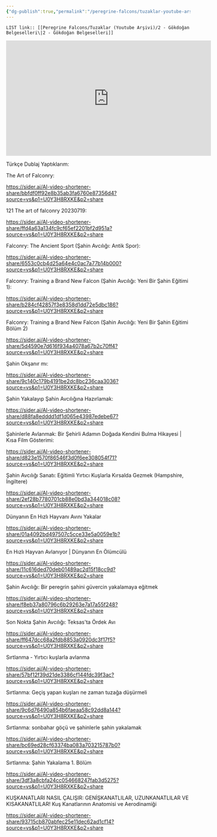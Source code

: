 ```yaml
---
{"dg-publish":true,"permalink":"/peregrine-falcons/tuzaklar-youtube-arsivi/2-goekdogan-belgeselleri/"}
---
```


`LIST link:: [[Peregrine Falcons/Tuzaklar (Youtube Arşivi)/2 - Gökdoğan Belgeselleri\|2 - Gökdoğan Belgeselleri]]
`

<iframe width="560" height="315" src="https://www.youtube.com/embed/Qp9ak7HBHBw?si=89g29R3nsU39CAs5" title="YouTube video player" frameborder="0" allow="accelerometer; autoplay; clipboard-write; encrypted-media; gyroscope; picture-in-picture; web-share" referrerpolicy="strict-origin-when-cross-origin" allowfullscreen></iframe>


Türkçe Dublaj Yaptıklarım: 

The Art of Falconry:

https://sider.ai/AI-video-shortener-share/bbfdf0ff92e8b35ab3fa6760e87356d4?source=vs&p1=U0Y3H8RXKE&p2=share

121 The art of falconry 20230719:

https://sider.ai/AI-video-shortener-share/ffd4a63a134fc9cf65ef2201bf2d951a?source=vs&p1=U0Y3H8RXKE&p2=share

Falconry: The Ancient Sport (Şahin Avcılığı: Antik Spor):

https://sider.ai/AI-video-shortener-share/6553c0cb4d25a64e4c0ac7a77b14b000?source=vs&p1=U0Y3H8RXKE&p2=share

Falconry: Training a Brand New Falcon (Şahin Avcılığı: Yeni Bir Şahin Eğitimi 1):

https://sider.ai/AI-video-shortener-share/b284cf42857f3e8358d1dd72e5dbc186?source=vs&p1=U0Y3H8RXKE&p2=share

Falconry: Training a Brand New Falcon (Şahin Avcılığı: Yeni Bir Şahin Eğitimi Bölüm 2) 

https://sider.ai/AI-video-shortener-share/5d4590e7d616f934a4078a67b2c70ff4?source=vs&p1=U0Y3H8RXKE&p2=share

Şahin Okşanır mı:

https://sider.ai/AI-video-shortener-share/9c140c179b4191be2dc8bc236caa3036?source=vs&p1=U0Y3H8RXKE&p2=share

Şahin Yakalayıp Şahin Avcılığına Hazırlamak:

https://sider.ai/AI-video-shortener-share/d88fa8edddd1df1d065e43987edebe67?source=vs&p1=U0Y3H8RXKE&p2=share

Şahinlerle Avlanmak: Bir Şehirli Adamın Doğada Kendini Bulma Hikayesi | Kısa Film Gösterimi:

https://sider.ai/AI-video-shortener-share/d823e1570f86546f3d0f6ee308054f71?source=vs&p1=U0Y3H8RXKE&p2=share

Şahin Avcılığı Sanatı: Eğitimli Yırtıcı Kuşlarla Kırsalda Gezmek (Hampshire, İngiltere)

https://sider.ai/AI-video-shortener-share/2ef28b7780701cb88e0bd3a344018c08?source=vs&p1=U0Y3H8RXKE&p2=share

Dünyanın En Hızlı Hayvanı Avını Yakalar

https://sider.ai/AI-video-shortener-share/01a4092bd497507c5cce33e5a0059e1b?source=vs&p1=U0Y3H8RXKE&p2=share

En Hızlı Hayvan Avlanıyor | Dünyanın En Ölümcülü 

https://sider.ai/AI-video-shortener-share/11c616ded70deb01489ac2d15f18cc9d?source=vs&p1=U0Y3H8RXKE&p2=share

Şahin Avcılığı: Bir peregrin şahini güvercin yakalamaya eğitmek

https://sider.ai/AI-video-shortener-share/f8eb37a80796c6b29263e7a17a55f248?source=vs&p1=U0Y3H8RXKE&p2=share

Son Nokta Şahin Avcılığı: Teksas'ta Ördek Avı 

https://sider.ai/AI-video-shortener-share/ff647dcc68a2fdb8853a0920dc3f17f5?source=vs&p1=U0Y3H8RXKE&p2=share

Sırtlanma - Yırtıcı kuşlarla avlanma 

https://sider.ai/AI-video-shortener-share/57bf12f39d21de3386cf144fdc39f3ac?source=vs&p1=U0Y3H8RXKE&p2=share 

Sırtlanma: Geçiş yapan kuşları ne zaman tuzağa düşürmeli 

https://sider.ai/AI-video-shortener-share/9c6d76490a854b6faeaa58c92dd8a144?source=vs&p1=U0Y3H8RXKE&p2=share 

Sırtlanma: sonbahar göçü ve şahinlerle şahin yakalamak 

https://sider.ai/AI-video-shortener-share/bc69ed28cf63374ba083a703215787b0?source=vs&p1=U0Y3H8RXKE&p2=share 

Sırtlanma: Şahin Yakalama 1. Bölüm 

https://sider.ai/AI-video-shortener-share/3df3a8cbfa24cc054668247fab3d5275?source=vs&p1=U0Y3H8RXKE&p2=share 

KUŞKANATLARI NASIL ÇALIŞIR: GENİŞKANATLILAR, UZUNKANATLILAR VE KISAKANATLILAR! Kuş Kanatlarının Anatomisi ve Aerodinamiği 

https://sider.ai/AI-video-shortener-share/93715cb870abfec25e11dec62ad1cf14?source=vs&p1=U0Y3H8RXKE&p2=share 



